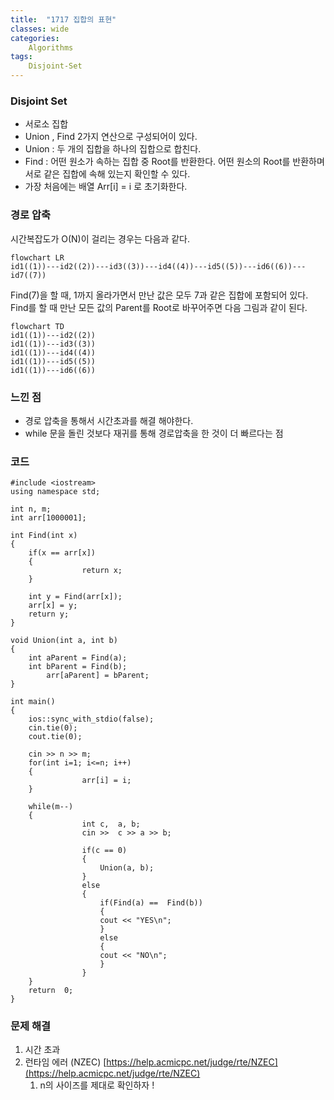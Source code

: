 ```yaml
---
title:  "1717 집합의 표현"
classes: wide
categories:
    Algorithms
tags:
    Disjoint-Set
---
```

### Disjoint Set

- 서로소 집합
- Union , Find 2가지 연산으로 구성되어이 있다.
- Union : 두 개의 집합을 하나의 집합으로 합친다.
- Find : 어떤 원소가 속하는 집합 중 Root를 반환한다. 어떤 원소의 Root를 반환하며 서로 같은 집합에 속해 있는지 확인할 수 있다.
- 가장 처음에는 배열 Arr[i] = i 로 초기화한다.

### 경로 압축

시간복잡도가 O(N)이 걸리는 경우는 다음과 같다.

```mermaid
flowchart LR
id1((1))---id2((2))---id3((3))---id4((4))---id5((5))---id6((6))---id7((7))
```

Find(7)을 할 때, 1까지 올라가면서 만난 값은 모두 7과 같은 집합에 포함되어 있다. Find를 할 때 만난 모든 값의 Parent를 Root로 바꾸어주면 다음 그림과 같이 된다.

```mermaid
flowchart TD
id1((1))---id2((2))
id1((1))---id3((3))
id1((1))---id4((4))
id1((1))---id5((5))
id1((1))---id6((6))
```

### 느낀 점

- 경로 압축을 통해서 시간초과를 해결 해야한다.
- while 문을 돌린 것보다 재귀를 통해 경로압축을 한 것이 더 빠르다는 점

### 코드

```
#include <iostream>
using namespace std;

int n, m;
int arr[1000001];

int Find(int x)
{
    if(x == arr[x])
    {
				return x;
    }

    int y = Find(arr[x]);
    arr[x] = y;
    return y;
}

void Union(int a, int b)
{
    int aParent = Find(a);
    int bParent = Find(b);
		arr[aParent] = bParent;
}

int main()
{
    ios::sync_with_stdio(false);
    cin.tie(0);
    cout.tie(0);
    
    cin >> n >> m;
    for(int i=1; i<=n; i++)
    {
				arr[i] = i;
    }

    while(m--)
    {
				int c,  a, b;
				cin >>  c >> a >> b;
			
				if(c == 0)
				{
				    Union(a, b);
				}
				else
				{
				    if(Find(a) ==  Find(b))
				    {
					cout << "YES\n";
				    }
				    else
				    {
					cout << "NO\n";
				    }
				}
    }
    return  0;
}
```

### 문제 해결

1. 시간 초과
2. 런타임 에러 (NZEC) [https://help.acmicpc.net/judge/rte/NZEC](https://help.acmicpc.net/judge/rte/NZEC)
    1. n의 사이즈를 제대로 확인하자 !
